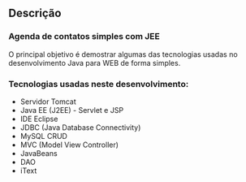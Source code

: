 ## Descrição

### Agenda de contatos simples com JEE

O principal objetivo é demostrar algumas das tecnologias usadas no desenvolvimento Java para WEB de forma simples.

### Tecnologias usadas neste desenvolvimento:

- Servidor Tomcat
- Java EE (J2EE) - Servlet e JSP
- IDE Eclipse
- JDBC (Java Database Connectivity)
- MySQL CRUD
- MVC (Model View Controller)
- JavaBeans
- DAO
- iText
